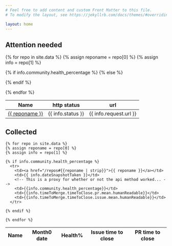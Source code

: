 ```yaml
---
# Feel free to add content and custom Front Matter to this file.
# To modify the layout, see https://jekyllrb.com/docs/themes/#overriding-theme-defaults

layout: home
---
```


## Attention needed

<table>
<thead>
<tr>
<th>Name </th>
<th>http status</th>
<th>url</th>

</tr>
</thead>

  {% for repo in site.data %}
  {% assign reponame = repo[0] %}
  {% assign info = repo[1] %}

  {% if info.community.health_percentage %}
  {% else %}
  <tr>
    <td><a href="/repos#{{reponame | strip}}">{{ reponame }}</a></td>
    <td>{{ info.status }}</td>
    <td>{{ info.request.url }}</td>
  </tr>
  {% endif %}

  {% endfor %}

</table>

## Collected

  <table>
  <thead>
  <tr>
  <th>Name </th>
  <th>Month0 date</th>
  <th>Health%</th>
  <th>Issue time to close</th>
  <th>PR time to close</th>
  </tr>
  </thead>

    {% for repo in site.data %}
    {% assign reponame = repo[0] %}
    {% assign info = repo[1] %}

    {% if info.community.health_percentage %}
      <tr>
        <td><a href="/repos#{{reponame | strip}}">{{ reponame }}</a></td>
        <td>{{ info.dateSnapshotTaken }}</td>
        <!-- This is a proxy for whether or not the api method worked... -->
        <td>{{info.community.health_percentage}}</td>
        <td>{{info.timeToMerge.timeToClose.pr.mean.humanReadable}}</td>
        <td>{{info.timeToMerge.timeToClose.issue.mean.humanReadable}}</td>
      </tr>

    {% endif %}

    {% endfor %}

  </table>
